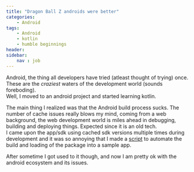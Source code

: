 ```yaml
---
title: "Dragon Ball Z androids were better"
categories: 
    - Android
tags: 
    - Android
    - kotlin
    - humble beginnings
header: 
sidebar:
    nav : job
---
```


Android, the thing all developers have tried (atleast thought of trying) once. These are the <i>craziest</i> waters of the development world (sounds foreboding).  
Well, I moved to an android project and started learning kotlin.  

The main thing I realized was that the Android build process sucks. The number of cache issues really blows my mind, coming from a web background, the web development world is miles ahead in debugging, building and deploying things. Expected since it is an old tech.  
I came upon the app/sdk using cached sdk versions multiple times during development and it was so annoying that I made a [script](https://github.com/Scramjet911/Salvator-scripts/blob/main/React%20Native/react_native_package_repack.py) to automate the build and loading of the package into a sample app.  

After sometime I got used to it though, and now I am pretty ok with the android ecosystem and its issues.
